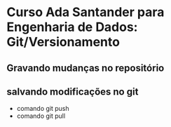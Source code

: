 # Curso Ada Santander para Engenharia de Dados: Git/Versionamento

## Gravando mudanças no repositório

## salvando modificações no git
* comando git push
* comando git pull
